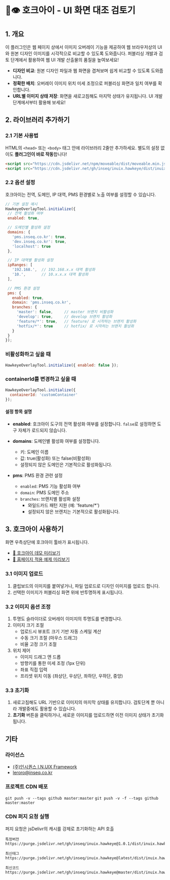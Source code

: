 # 🦅👁️ 호크아이 - UI 화면 대조 검토기

## 1. 개요

이 플러그인은 웹 페이지 상에서 이미지 오버레이 기능을 제공하여
웹 브라우저상의 UI와 원본 디자인 이미지를 시각적으로 비교할 수 있도록 도와줍니다.
퍼블리싱 개발과 검토 단계에서 활용하여 웹 UI 개발 산출물의 품질을 높여보세요!

- **디자인 비교**: 원본 디자인 파일과 웹 화면을 겹쳐보며 쉽게 비교할 수 있도록 도와줍니다.
- **정확한 배치**: 오버레이 이미지 위치 미세 조정으로 퍼블리싱 화면과 일치 여부를 확인합니다.
- **URL별 이미지 상태 저장**: 화면을 새로고침해도 마지막 상태가 유지됩니다. UI 개발 단계에서부터 활용해 보세요!

## 2. 라이브러리 추가하기

### 2.1 기본 사용법

HTML의 `<head>` 또는 `<body>` 태그 안에 라이브러리 2줄만 추가하세요.
별도의 설정 없이도 **플러그인이 바로 작동**합니다!

```html
<script src="https://cdn.jsdelivr.net/npm/moveable/dist/moveable.min.js"></script>
<script src="https://cdn.jsdelivr.net/gh/inseq/inuix.hawkeye/dist/inuix.hawkeye.min.js"></script>
```

### 2.2 옵션 설정

호크아이는 전역, 도메인, IP 대역, PMS 환경별로 노출 여부를 설정할 수 있습니다.

```javascript
// 기본 설정 예시
HawkeyeOverlayTool.initialize({
 // 전역 활성화 여부
 enabled: true,

 // 도메인별 활성화 설정
 domains: {
   'pms.inseq.co.kr': true,
   'dev.inseq.co.kr': true,
   'localhost': true
 },

 // IP 대역별 활성화 설정
 ipRanges: [
   '192.168.',  // 192.168.x.x 대역 활성화
   '10.',       // 10.x.x.x 대역 활성화
 ],

 // PMS 환경 설정
 pms: {
   enabled: true,
   domain: 'pms.inseq.co.kr',
   branches: {
     'master': false,     // master 브랜치 비활성화
     'develop': true,     // develop 브랜치 활성화
     'feature/*': true,   // feature/ 로 시작하는 브랜치 활성화
     'hotfix/*': true     // hotfix/ 로 시작하는 브랜치 활성화
   }
 }
});
```

### 비활성화하고 싶을 때
```javascript
HawkeyeOverlayTool.initialize({ enabled: false });
```

### containerId를 변경하고 싶을 때
```javascript
HawkeyeOverlayTool.initialize({ 
  containerId: 'customContainer'
});
```

#### 설정 항목 설명

- **enabled**: 호크아이 도구의 전역 활성화 여부를 설정합니다. `false`로 설정하면 도구 자체가 로드되지 않습니다.

- **domains**: 도메인별 활성화 여부를 설정합니다.
  - 키: 도메인 이름
  - 값: true(활성화) 또는 false(비활성화)
  - 설정되지 않은 도메인은 기본적으로 활성화됩니다.

- **pms**: PMS 환경 관련 설정
  - `enabled`: PMS 기능 활성화 여부
  - `domain`: PMS 도메인 주소
  - `branches`: 브랜치별 활성화 설정
    - 와일드카드 패턴 지원 (예: 'feature/*')
    - 설정되지 않은 브랜치는 기본적으로 활성화됩니다.

## 3. 호크아이 사용하기

화면 우측상단에 호크아이 툴바가 표시됩니다.
- [🔗 호크아이 데모 미리보기](http://pms.inseq.co.kr/inuix/hawkeye/files/develop/index.html)
- [🔗 홈페이지 적용 예제 미리보기](http://pms.inseq.co.kr/inuix/hawkeye/files/develop/demos/example1.html)

### 3.1 이미지 업로드

1. 클립보드의 이미지를 붙여넣거나, 파일 업로드로 디자인 이미지를 업로드 합니다.
2. 선택한 이미지가 퍼블리싱 화면 위에 반투명하게 표시됩니다.

### 3.2 이미지 옵션 조정

1. 투명도 슬라이더로 오버레이 이미지의 투명도를 변경합니다.
2. 이미지 크기 조절
   - 업로드시 뷰포트 크기 기반 자동 스케일 계산
   - 수동 크기 조절 (마우스 드래그)
   - 비율 고정 크기 조절
3. 위치 제어
   - 이미지 드래그 앤 드롭
   - 방향키를 통한 미세 조정 (1px 단위)
   - 좌표 직접 입력
   - 프리셋 위치 이동 (좌상단, 우상단, 좌하단, 우하단, 중앙)

### 3.3 초기화
1. 새로고침해도 URL 기반으로 이미지의 마지막 상태를 유지합니다. 
검토단계 뿐 아니라 개발중에도 활용할 수 있습니다.
2. **초기화** 버튼을 클릭하거나, 새로운 이미지를 업로드하면 이전 이미지 상태가 초기화 됩니다.

## 기타

### 라이선스

- [(주)인시퀀스 I.N.UIX Framework](https://inseq.co.kr/ko/cntnts/i-26/web.do)
- leroro@inseq.co.kr

### 프로젝트 CDN 배포

```git push -v --tags github master:master```
```git push -v -f --tags github master:master```

### CDN 퍼지 요청 실행
퍼지 요청은 jsDelivr의 캐시를 강제로 초기화하는 API 호출
```
특정버전
https://purge.jsdelivr.net/gh/inseq/inuix.hawkeye@1.0.1/dist/inuix.hawkeye.min.js

최신태그
https://purge.jsdelivr.net/gh/inseq/inuix.hawkeye@latest/dist/inuix.hawkeye.min.js

최신코드
https://purge.jsdelivr.net/gh/inseq/inuix.hawkeye@master/dist/inuix.hawkeye.min.js
```